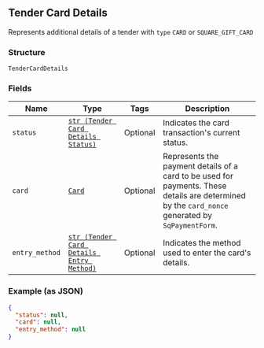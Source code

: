 ## Tender Card Details

Represents additional details of a tender with `type` `CARD` or `SQUARE_GIFT_CARD`

### Structure

`TenderCardDetails`

### Fields

| Name | Type | Tags | Description |
|  --- | --- | --- | --- |
| `status` | [`str (Tender Card Details Status)`]($m/TenderCardDetailsStatus) | Optional | Indicates the card transaction's current status. |
| `card` | [`Card`](/doc/models/card.md) | Optional | Represents the payment details of a card to be used for payments. These<br>details are determined by the `card_nonce` generated by `SqPaymentForm`. |
| `entry_method` | [`str (Tender Card Details Entry Method)`]($m/TenderCardDetailsEntryMethod) | Optional | Indicates the method used to enter the card's details. |

### Example (as JSON)

```json
{
  "status": null,
  "card": null,
  "entry_method": null
}
```

